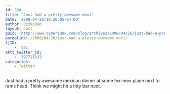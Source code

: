 ```yaml
---
id: 384
title: 'Just had a pretty awesome mexi'
date: '2008-04-26T19:20:05-04:00'
author: DizkoDan
layout: post
guid: 'http://www.cyberjunx.com/blog/archives/2008/04/26/just-had-a-pretty-awesome-mexi/'
permalink: /2008/04/26/just-had-a-pretty-awesome-mexi/
ljID:
    - '551'
aktt_twitter_id:
    - '797721532'
categories:
    - Twitter
---
```


Just had a pretty awesome mexican dinner at some tex-mex place next to rams head. Think we might hit a titty bar next.